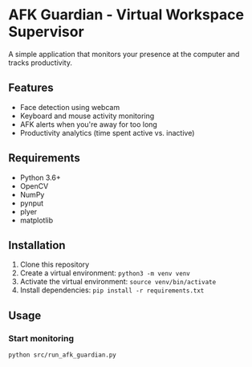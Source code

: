 # AFK Guardian - Virtual Workspace Supervisor

A simple application that monitors your presence at the computer and tracks productivity.

## Features

- Face detection using webcam
- Keyboard and mouse activity monitoring
- AFK alerts when you're away for too long
- Productivity analytics (time spent active vs. inactive)

## Requirements

- Python 3.6+
- OpenCV
- NumPy
- pynput
- plyer
- matplotlib

## Installation

1. Clone this repository
2. Create a virtual environment: `python3 -m venv venv`
3. Activate the virtual environment: `source venv/bin/activate`
4. Install dependencies: `pip install -r requirements.txt`

## Usage

### Start monitoring

```bash
python src/run_afk_guardian.py